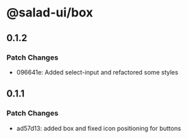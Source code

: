 # @salad-ui/box

## 0.1.2

### Patch Changes

- 096641e: Added select-input and refactored some styles

## 0.1.1

### Patch Changes

- ad57d13: added box and fixed icon positioning for buttons
